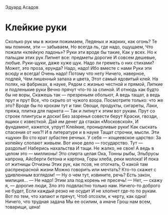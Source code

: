 Эдуард Асадов

# Клейкие руки

Сколько рук мы в жизни пожимаем,
Ледяных и жарких, как огонь?
Те мы помним, эти — забываем,
Но всегда ль, где надо, ощущаем,
Что пожали «клейкую ладонь»?
Руки эти вроде бы такие,
Как у всех. Но к пальцам этих рук
Липнет все: предметы дорогие
И совсем дешевые, любые.
Руки-щуки, даже хуже щук.
Надо ли греметь о них стихами?
Может, это проза, ерунда?
Надо, надо! Ибо вместе с нами
Руки эти всюду и всегда!
Очень надо! Потому что нету
Ничего, наверное, подлей,
Чем лишенный запаха и цвета,
Этот самый ядовитый клей.
На полях, на фабриках, в науке,
Рядом с жизнью честной и прямой,
Липкие и подленькие руки
Вечно прячут что-то за спиной.
И отнюдь как будто бы не воры,
Скажешь так — презреньем обольют,
А ведь тащат, а ведь прут и прут
Все, что скрыто от чужого взора.
Посмотрите только: что же это?
Вроде бы по крохам тут и там:
Овощи, продукты, сигареты,
Лаки, пряжа, плитка для паркета —
Так и липнут к этим вот рукам.
Прут со строек плинтусы и доски!
Без зазренья совести берут
Краски, гвозди, ящики с известкой.
Дай им денег да стакан «Московской»,
И фундамент, кажется, упрут!
Клейкие, пронырливые руки!
Как сыскать спасения от них?!
И в литературе и в науке
Тащат строчки, мысли. Эти «щуки»
Во сто крат зубастее речных.
У себя — кощеевское царство:
За копейку слопают живьем.
Вот иное дело — государство.
Тут — раздолье! Наберись нахальства
И тащи. Не жалко, не свое!
А ведь в целом это — миллионы!
Это спирта целая Ока,
Тонны рыбы, Эльбрусы капрона,
Айсберги бетона и картона,
Горы хлеба, реки молока!
И пока от житницы Отчизны
Этих рук, как псов, не отогнать,
О какой там распрекрасной жизни
Можно говорить или мечтать?
Кто-то скажет с удивленным взглядом!
— Ну о чем тут, извините, речь?
Есть закон, милиция… — Не надо!
Этим зла под корень не пресечь!
— Нет, — скажу я, — дорогие люди,
Зло это подвластно только нам.
Ничего-то доброго не будет,
Если каждый резко не осудит
И не хлопнет где-то по рукам.
Вот по тем, что хапают и прячут,
Чтоб отсохли, к черту, как одна!
Ничего, что трудная задача
Мы ее осилим, а иначе
Грош нам всем, товарищи, цена!